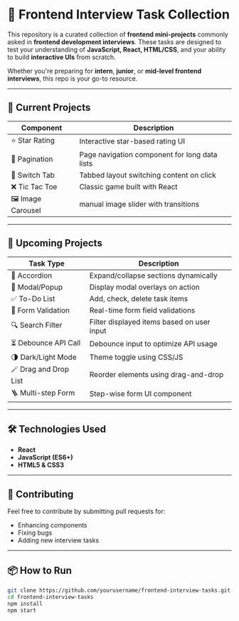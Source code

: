 # 🧠 Frontend Interview Task Collection

This repository is a curated collection of **frontend mini-projects** commonly asked in **frontend development interviews**. These tasks are designed to test your understanding of **JavaScript, React, HTML/CSS**, and your ability to build **interactive UIs** from scratch.

Whether you're preparing for **intern**, **junior**, or **mid-level frontend interviews**, this repo is your go-to resource.

---

## 🚀 Current Projects

| Component       | Description |
|----------------|-------------|
| ⭐ Star Rating   | Interactive star-based rating UI |
| 📄 Pagination    | Page navigation component for long data lists |
| 🔁 Switch Tab    | Tabbed layout switching content on click |
| ❌ Tic Tac Toe   | Classic game built with React |
| 🖼 Image Carousel| manual image slider with transitions |

---

## 🧩 Upcoming Projects

| Task Type              | Description |
|------------------------|-------------|
| 📑 Accordion           | Expand/collapse sections dynamically |
| 🎯 Modal/Popup         | Display modal overlays on action |
| ✅ To-Do List          | Add, check, delete task items |
| 🧪 Form Validation     | Real-time form field validations |
| 🔍 Search Filter       | Filter displayed items based on user input |
| ⏳ Debounce API Call   | Debounce input to optimize API usage |
| 🌗 Dark/Light Mode     | Theme toggle using CSS/JS |
| 🪄 Drag and Drop List  | Reorder elements using drag-and-drop |
| 🪜 Multi-step Form     | Step-wise form UI component |


---

## 🛠 Technologies Used

- **React**
- **JavaScript (ES6+)**
- **HTML5 & CSS3**
---

## 🤝 Contributing

Feel free to contribute by submitting pull requests for:
- Enhancing components
- Fixing bugs
- Adding new interview tasks

---

## 📦 How to Run

```bash
git clone https://github.com/yourusername/frontend-interview-tasks.git
cd frontend-interview-tasks
npm install
npm start

